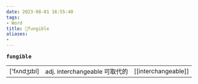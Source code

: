```yaml
---
date: 2023-08-01 16:55:40
tags: 
- Word
title: 📖fungible
aliases: 
- 
---
```


<pre><strong>fungible</strong></pre>
|   |   |   |
|---|---|---|
|['fʌndʒɪbl]|adj. interchangeable 可取代的|[[interchangeable]]|